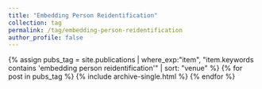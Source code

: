 ```yaml
---
title: "Embedding Person Reidentification"
collection: tag
permalink: /tag/embedding-person-reidentification
author_profile: false
---
```

{% assign pubs_tag = site.publications | where_exp:"item", "item.keywords contains 'embedding person reidentification'" | sort: "venue" %}
{% for post in pubs_tag %}
  {% include archive-single.html %}
{% endfor %}